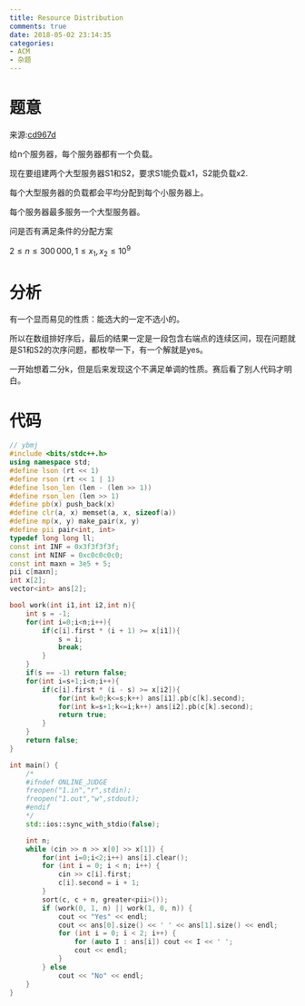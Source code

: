 ```yaml
---
title: Resource Distribution
comments: true
date: 2018-05-02 23:14:35
categories:
- ACM
- 杂题
---
```


# 题意
来源:[cd967d](http://codeforces.com/contest/925/problem/B)

给n个服务器，每个服务器都有一个负载。

现在要组建两个大型服务器S1和S2，要求S1能负载x1，S2能负载x2.

每个大型服务器的负载都会平均分配到每个小服务器上。

每个服务器最多服务一个大型服务器。

问是否有满足条件的分配方案

$2 \leq n \leq 300\,000, 1 \leq x_1, x_2 \leq 10^9$
# 分析

有一个显而易见的性质：能选大的一定不选小的。

所以在数组排好序后，最后的结果一定是一段包含右端点的连续区间，现在问题就是S1和S2的次序问题，都枚举一下，有一个解就是yes。

一开始想着二分k，但是后来发现这个不满足单调的性质。赛后看了别人代码才明白。
# 代码
```cpp
// ybmj
#include <bits/stdc++.h>
using namespace std;
#define lson (rt << 1)
#define rson (rt << 1 | 1)
#define lson_len (len - (len >> 1))
#define rson_len (len >> 1)
#define pb(x) push_back(x)
#define clr(a, x) memset(a, x, sizeof(a))
#define mp(x, y) make_pair(x, y)
#define pii pair<int, int>
typedef long long ll;
const int INF = 0x3f3f3f3f;
const int NINF = 0xc0c0c0c0;
const int maxn = 3e5 + 5;
pii c[maxn];
int x[2];
vector<int> ans[2];

bool work(int i1,int i2,int n){
    int s = -1;
    for(int i=0;i<n;i++){
        if(c[i].first * (i + 1) >= x[i1]){
            s = i;
            break;
        }
    }
    if(s == -1) return false;
    for(int i=s+1;i<n;i++){
        if(c[i].first * (i - s) >= x[i2]){
            for(int k=0;k<=s;k++) ans[i1].pb(c[k].second);
            for(int k=s+1;k<=i;k++) ans[i2].pb(c[k].second);
            return true;
        }
    }
    return false;
}

int main() {
    /*
    #ifndef ONLINE_JUDGE
    freopen("1.in","r",stdin);
    freopen("1.out","w",stdout);
    #endif
    */
    std::ios::sync_with_stdio(false);

    int n;
    while (cin >> n >> x[0] >> x[1]) {
        for(int i=0;i<2;i++) ans[i].clear();
        for (int i = 0; i < n; i++) {
            cin >> c[i].first;
            c[i].second = i + 1;
        }
        sort(c, c + n, greater<pii>());
        if (work(0, 1, n) || work(1, 0, n)) {
            cout << "Yes" << endl;
            cout << ans[0].size() << ' ' << ans[1].size() << endl;
            for (int i = 0; i < 2; i++) {
                for (auto I : ans[i]) cout << I << ' ';
                cout << endl;
            }
        } else
            cout << "No" << endl;
    }
}
```
